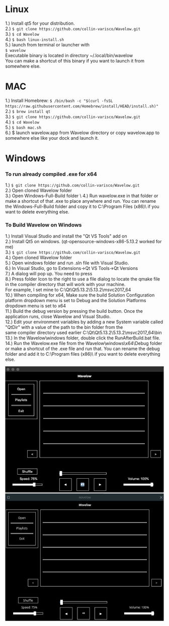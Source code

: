 # Linux
1.) Install qt5 for your distribution. \
2.) `$ git clone https://github.com/collin-varisco/Wavelow.git` \
3.) `$ cd Wavelow` \
4.) `$ bash linux-install.sh` \
5.) launch from terminal or launcher with \
    `$ wavelow` \
    Executable binary is located in directory ~/.local/bin/wavelow \
    You can make a shortcut of this binary if you want to launch it from \
    somewhere else.

# MAC
1.) Install Homebrew: `$ /bin/bash -c "$(curl -fsSL https://raw.githubusercontent.com/Homebrew/install/HEAD/install.sh)"` \
2.) `$ brew install qt` \
3.) `$ git clone https://github.com/collin-varisco/Wavelow.git` \
4.) `$ cd Wavelow` \
5.) `$ bash mac.sh` \
6.) $ launch wavelow.app from Wavelow directory or copy wavelow.app to somewhere else like your dock and launch it. 

# Windows 
### To run already compiled .exe for x64 
1.) `$ git clone https://github.com/collin-varisco/Wavelow.git` \
2.) Open cloned Wavelow folder \
3.) Open Windows-Full-Build folder \ 
4.) Run wavelow.exe in that folder or make a shortcut of that .exe to place anywhere and run. You can rename the Windows-Full-Build folder and copy it to C:\Program Files (x86)\ if you want to delete everything else.

### To Build Wavelow on Windows
1.) Install Visual Studio and install the "Qt VS Tools" add on \
2.) Install Qt5 on windows. (qt-opensource-windows-x86-5.13.2 worked for me) \
3.) `$ git clone https://github.com/collin-varisco/Wavelow.git` \
4.) Open cloned Wavelow folder \
5.) Open windows folder and run .sln file with Visual Studio. \
6.) In Visual Studio, go to Extensions->Qt VS Tools->Qt Versions \
7.) A dialog will pop up. You need to press <add new Qt version> \
8.) Press folder Icon to the right to use a file dialog to locate the qmake file in the compiler directory that will work with your machine. \
For example, I set mine to C:\Qt\Qt5.13.2\5.13.2\msvc2017_64 \
10.) When compiling for x64, Make sure the build Solution Configuration platform dropdown menu is set to Debug and the Solution Platforms dropdown menu is set to x64 \
11.) Build the debug version by pressing the build button. Once the application runs, close Wavelow and Visual Studio. \
12.) Edit your environment variables by adding a new System variable called "QtDir" with a value of the path to the bin folder from the \
     same compiler directory used earlier C:\Qt\Qt5.13.2\5.13.2\msvc2017_64\bin \
13.) In the Wavelow\windows folder, double click the RunAfterBuild.bat file. \
14.) Run the Wavelow.exe file from the Wavelow\windows\x64\Debug folder or make a shortcut of the .exe file and run that. You can rename the debug folder and add it to C:\Program files (x86)\ if you want to delete everything else. 

![Mac](https://raw.githubusercontent.com/Collin-Varisco/Wavelow/main/screenshots/mac-screenshot.png?token=AQZQLWZFGF6GJ4LV4GTPO5TBCS44U)
![Linux](https://raw.githubusercontent.com/Collin-Varisco/Wavelow/main/screenshots/linux-screenshot.png?token=AQZQLWYNGNIO7CIZIQKKD3DBCS6XU)

